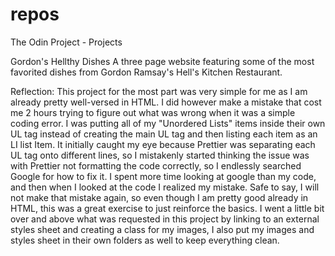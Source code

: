 # repos

The Odin Project - Projects

Gordon's Hellthy Dishes
A three page website featuring some of the most favorited dishes from Gordon Ramsay's Hell's Kitchen Restaurant.

Reflection:
This project for the most part was very simple for me as I am already pretty well-versed in HTML. I did however make a mistake that cost me 2 hours trying to figure out what was wrong when it was a simple coding error. I was putting all of my "Unordered Lists" items inside their own UL tag instead of creating the main UL tag and then listing each item as an LI list Item. It initially caught my eye because Prettier was separating each UL tag onto different lines, so I mistakenly started thinking the issue was with Prettier not formatting the code correctly, so I endlessly searched Google for how to fix it. I spent more time looking at google than my code, and then when I looked at the code I realized my mistake. Safe to say, I will not make that mistake again, so even though I am pretty good already in HTML, this was a great exercise to just reinforce the basics. I went a little bit over and above what was requested in this project by linking to an external styles sheet and creating a class for my images, I also put my images and styles sheet in their own folders as well to keep everything clean.
